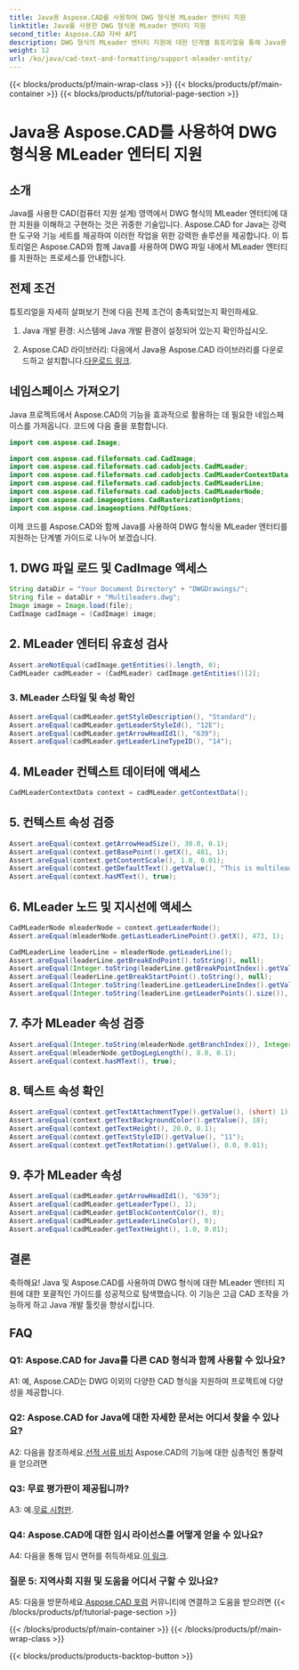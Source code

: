 ```yaml
---
title: Java용 Aspose.CAD를 사용하여 DWG 형식용 MLeader 엔터티 지원
linktitle: Java를 사용한 DWG 형식용 MLeader 엔터티 지원
second_title: Aspose.CAD 자바 API
description: DWG 형식의 MLeader 엔터티 지원에 대한 단계별 튜토리얼을 통해 Java용 Aspose.CAD의 강력한 기능을 활용하세요.
weight: 12
url: /ko/java/cad-text-and-formatting/support-mleader-entity/
---
```


{{< blocks/products/pf/main-wrap-class >}}
{{< blocks/products/pf/main-container >}}
{{< blocks/products/pf/tutorial-page-section >}}

# Java용 Aspose.CAD를 사용하여 DWG 형식용 MLeader 엔터티 지원

## 소개

Java를 사용한 CAD(컴퓨터 지원 설계) 영역에서 DWG 형식의 MLeader 엔터티에 대한 지원을 이해하고 구현하는 것은 귀중한 기술입니다. Aspose.CAD for Java는 강력한 도구와 기능 세트를 제공하여 이러한 작업을 위한 강력한 솔루션을 제공합니다. 이 튜토리얼은 Aspose.CAD와 함께 Java를 사용하여 DWG 파일 내에서 MLeader 엔터티를 지원하는 프로세스를 안내합니다.

## 전제 조건

튜토리얼을 자세히 살펴보기 전에 다음 전제 조건이 충족되었는지 확인하세요.

1. Java 개발 환경: 시스템에 Java 개발 환경이 설정되어 있는지 확인하십시오.

2.  Aspose.CAD 라이브러리: 다음에서 Java용 Aspose.CAD 라이브러리를 다운로드하고 설치합니다.[다운로드 링크](https://releases.aspose.com/cad/java/).

## 네임스페이스 가져오기

Java 프로젝트에서 Aspose.CAD의 기능을 효과적으로 활용하는 데 필요한 네임스페이스를 가져옵니다. 코드에 다음 줄을 포함합니다.

```java
import com.aspose.cad.Image;

import com.aspose.cad.fileformats.cad.CadImage;
import com.aspose.cad.fileformats.cad.cadobjects.CadMLeader;
import com.aspose.cad.fileformats.cad.cadobjects.CadMLeaderContextData;
import com.aspose.cad.fileformats.cad.cadobjects.CadMLeaderLine;
import com.aspose.cad.fileformats.cad.cadobjects.CadMLeaderNode;
import com.aspose.cad.imageoptions.CadRasterizationOptions;
import com.aspose.cad.imageoptions.PdfOptions;

```

이제 코드를 Aspose.CAD와 함께 Java를 사용하여 DWG 형식용 MLeader 엔터티를 지원하는 단계별 가이드로 나누어 보겠습니다.

## 1. DWG 파일 로드 및 CadImage 액세스

```java
String dataDir = "Your Document Directory" + "DWGDrawings/";
String file = dataDir + "Multileaders.dwg";
Image image = Image.load(file);
CadImage cadImage = (CadImage) image;
```

## 2. MLeader 엔터티 유효성 검사

```java
Assert.areNotEqual(cadImage.getEntities().length, 0);
CadMLeader cadMLeader = (CadMLeader) cadImage.getEntities()[2];
```

### 3. MLeader 스타일 및 속성 확인

```java
Assert.areEqual(cadMLeader.getStyleDescription(), "Standard");
Assert.areEqual(cadMLeader.getLeaderStyleId(), "12E");
Assert.areEqual(cadMLeader.getArrowHeadId1(), "639");
Assert.areEqual(cadMLeader.getLeaderLineTypeID(), "14");
```

## 4. MLeader 컨텍스트 데이터에 액세스

```java
CadMLeaderContextData context = cadMLeader.getContextData();
```

## 5. 컨텍스트 속성 검증

```java
Assert.areEqual(context.getArrowHeadSize(), 30.0, 0.1);
Assert.areEqual(context.getBasePoint().getX(), 481, 1);
Assert.areEqual(context.getContentScale(), 1.0, 0.01);
Assert.areEqual(context.getDefaultText().getValue(), "This is multileader with huge text\\P{\\H1.5x;6666666666666666666666666666\\P}bbbbbbbbbbbbbbbbbbbbbbbbbbbbbbbbbbb");
Assert.areEqual(context.hasMText(), true);
```

## 6. MLeader 노드 및 지시선에 액세스

```java
CadMLeaderNode mleaderNode = context.getLeaderNode();
Assert.areEqual(mleaderNode.getLastLeaderLinePoint().getX(), 473, 1);

CadMLeaderLine leaderLine = mleaderNode.getLeaderLine();
Assert.areEqual(leaderLine.getBreakEndPoint().toString(), null);
Assert.areEqual(Integer.toString(leaderLine.getBreakPointIndex().getValue()), Integer.toString(0));
Assert.areEqual(leaderLine.getBreakStartPoint().toString(), null);
Assert.areEqual(Integer.toString(leaderLine.getLeaderLineIndex().getValue()), Integer.toString(0));
Assert.areEqual(Integer.toString(leaderLine.getLeaderPoints().size()), Integer.toString(4));
```

## 7. 추가 MLeader 속성 검증

```java
Assert.areEqual(Integer.toString(mleaderNode.getBranchIndex()), Integer.toString(0));
Assert.areEqual(mleaderNode.getDogLegLength(), 8.0, 0.1);
Assert.areEqual(context.hasMText(), true);
```

## 8. 텍스트 속성 확인

```java
Assert.areEqual(context.getTextAttachmentType().getValue(), (short) 1);
Assert.areEqual(context.getTextBackgroundColor().getValue(), 18);
Assert.areEqual(context.getTextHeight(), 20.0, 0.1);
Assert.areEqual(context.getTextStyleID().getValue(), "11");
Assert.areEqual(context.getTextRotation().getValue(), 0.0, 0.01);
```

## 9. 추가 MLeader 속성

```java
Assert.areEqual(cadMLeader.getArrowHeadId1(), "639");
Assert.areEqual(cadMLeader.getLeaderType(), 1);
Assert.areEqual(cadMLeader.getBlockContentColor(), 0);
Assert.areEqual(cadMLeader.getLeaderLineColor(), 0);
Assert.areEqual(cadMLeader.getTextHeight(), 1.0, 0.01);
```

## 결론

축하해요! Java 및 Aspose.CAD를 사용하여 DWG 형식에 대한 MLeader 엔터티 지원에 대한 포괄적인 가이드를 성공적으로 탐색했습니다. 이 기능은 고급 CAD 조작을 가능하게 하고 Java 개발 툴킷을 향상시킵니다.

## FAQ

### Q1: Aspose.CAD for Java를 다른 CAD 형식과 함께 사용할 수 있나요?

A1: 예, Aspose.CAD는 DWG 이외의 다양한 CAD 형식을 지원하여 프로젝트에 다양성을 제공합니다.

### Q2: Aspose.CAD for Java에 대한 자세한 문서는 어디서 찾을 수 있나요?

 A2: 다음을 참조하세요.[선적 서류 비치](https://reference.aspose.com/cad/java/) Aspose.CAD의 기능에 대한 심층적인 통찰력을 얻으려면

### Q3: 무료 평가판이 제공됩니까?

 A3: 예.[무료 시험판](https://releases.aspose.com/).

### Q4: Aspose.CAD에 대한 임시 라이선스를 어떻게 얻을 수 있나요?

A4: 다음을 통해 임시 면허를 취득하세요.[이 링크](https://purchase.aspose.com/temporary-license/).

### 질문 5: 지역사회 지원 및 도움을 어디서 구할 수 있나요?

A5: 다음을 방문하세요.[Aspose.CAD 포럼](https://forum.aspose.com/c/cad/19) 커뮤니티에 연결하고 도움을 받으려면
{{< /blocks/products/pf/tutorial-page-section >}}

{{< /blocks/products/pf/main-container >}}
{{< /blocks/products/pf/main-wrap-class >}}

{{< blocks/products/products-backtop-button >}}
